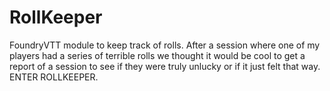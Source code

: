 # RollKeeper

FoundryVTT module to keep track of rolls.  After a session where one of my players had a series of terrible rolls we thought it would be cool to get a report of a session to see if they were truly unlucky or if it just felt that way. ENTER ROLLKEEPER.
